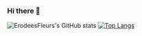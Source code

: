 ### Hi there 👋
![ErodeesFleurs's GitHub stats](https://github-readme-stats.vercel.app/api?username=ErodeesFleurs&show_icons=true&theme=tokyonight)
[![Top Langs](https://github-readme-stats.vercel.app/api/top-langs/?username=ErodeesFleurs&layout=compact&theme=tokyonight)](https://github.com/ErodeesFleurs/github-readme-stats)
<!--
**ErodeesFleurs/ErodeesFleurs** is a ✨ _special_ ✨ repository because its `README.md` (this file) appears on your GitHub profile.

Here are some ideas to get you started:

- 🔭 I’m currently working on ...
- 🌱 I’m currently learning ...
- 👯 I’m looking to collaborate on ...
- 🤔 I’m looking for help with ...
- 💬 Ask me about ...
- 📫 How to reach me: ...
- 😄 Pronouns: ...
- ⚡ Fun fact: ...
-->
